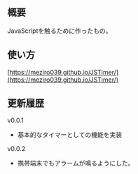 ## 概要
JavaScriptを触るために作ったもの。

## 使い方
[https://meziro039.github.io/JSTimer/](https://meziro039.github.io/JSTimer/)

## 更新履歴
v0.0.1  
- 基本的なタイマーとしての機能を実装
  
v0.0.2  
- 携帯端末でもアラームが鳴るようにした。